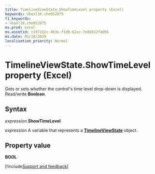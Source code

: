 ```yaml
---
title: TimelineViewState.ShowTimeLevel property (Excel)
keywords: vbaxl10.chm952075
f1_keywords:
- vbaxl10.chm952075
ms.prod: excel
ms.assetid: c197162c-4b3e-f1d9-62ac-7e86932f4d95
ms.date: 05/18/2019
localization_priority: Normal
---
```



# TimelineViewState.ShowTimeLevel property (Excel)

Gets or sets whether the control's time level drop-down is displayed. Read/write **Boolean**.


## Syntax

_expression_.**ShowTimeLevel**

_expression_ A variable that represents a **[TimelineViewState](Excel.TimelineViewState.md)** object.


## Property value

**BOOL**



[!include[Support and feedback](~/includes/feedback-boilerplate.md)]